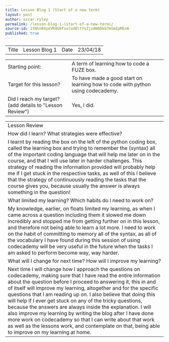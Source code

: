 ```yaml
---
title: Lesson Blog 1 (Start of a new term)
layout: post
author: oscar.ryley
permalink: /lesson-blog-1-(start-of-a-new-term)/
source-id: 1tNtnB4yeVR4G9fxxtoXDltYsZjz8N0DkG7mSmIpMEnA
published: true
---
```

<table>
  <tr>
    <td>Title</td>
    <td>Lesson Blog 1</td>
    <td>Date</td>
    <td>23/04/18</td>
  </tr>
</table>


<table>
  <tr>
    <td>Starting point:</td>
    <td>A term of learning how to code a FUZE box.</td>
  </tr>
  <tr>
    <td>Target for this lesson?</td>
    <td>To have made a good start on learning how to code with python using codecademy.</td>
  </tr>
  <tr>
    <td>Did I reach my target? 
(add details to "Lesson Review")</td>
    <td> Yes, I did.</td>
  </tr>
</table>


<table>
  <tr>
    <td>Lesson Review</td>
  </tr>
  <tr>
    <td>How did I learn? What strategies were effective? </td>
  </tr>
  <tr>
    <td>I learnt by reading the box on the left of the python coding box, called the learning box and trying to remember the (syntax) all of the important coding language that will help me later on in the course, and that I will use later in harder challenges. This strategy of reading the information provided will probably help me if I get stuck in the respective tasks, as well of this I believe that the strategy of continuously reading the tasks that the course gives you, because usually the answer is always something in the question! </td>
  </tr>
  <tr>
    <td>What limited my learning? Which habits do I need to work on? </td>
  </tr>
  <tr>
    <td>My knowledge, earlier, on floats limited my learning, as when I came across a question including them it slowed me down incredibly and stopped me from getting further on in this lesson, and therefore not being able to learn a lot more. I need to work on the habit of committing to memory all of the syntax, as all of the vocabulary I have found during this session of using codecademy will be very useful in the future when the tasks I am asked to perform become way, way harder.  </td>
  </tr>
  <tr>
    <td>What will I change for next time? How will I improve my learning?</td>
  </tr>
  <tr>
    <td>Next time I will change how I approach the questions on codecademy, making sure that I have read the entire information about the question before I proceed to answering it, this in and of itself will improve my learning, altogether and for the specific questions that I am reading up on. I also believe that doing this will help if I ever get stuck on any of the tricky questions, because the answers are always inside the explanation. I will also improve my learning by writing the blog after I have done more work on codecademy so that I can write about that work as well as the lessons work, and contemplate on that, being able to improve on my learning at home.  </td>
  </tr>
</table>


